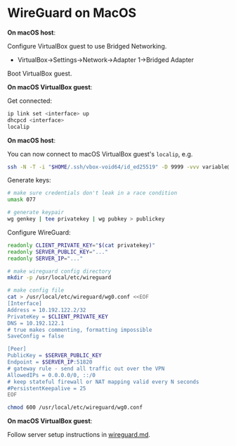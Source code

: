 # WireGuard on MacOS

**On macOS host**:

Configure VirtualBox guest to use Bridged Networking.

- VirtualBox->Settings->Network->Adapter 1->Bridged Adapter

Boot VirtualBox guest.

**On macOS VirtualBox guest**:

Get connected:

```sh
ip link set <interface> up
dhcpcd <interface>
localip
```

**On macOS host**:

You can now connect to macOS VirtualBox guest's `localip`, e.g.

```sh
ssh -N -T -i "$HOME/.ssh/vbox-void64/id_ed25519" -D 9999 -vvv variable@192.168.3.121
```

Generate keys:

```sh
# make sure credentials don't leak in a race condition
umask 077

# generate keypair
wg genkey | tee privatekey | wg pubkey > publickey
```

Configure WireGuard:

```sh
readonly CLIENT_PRIVATE_KEY="$(cat privatekey)"
readonly SERVER_PUBLIC_KEY="..."
readonly SERVER_IP="..."

# make wireguard config directory
mkdir -p /usr/local/etc/wireguard

# make config file
cat > /usr/local/etc/wireguard/wg0.conf <<EOF
[Interface]
Address = 10.192.122.2/32
PrivateKey = $CLIENT_PRIVATE_KEY
DNS = 10.192.122.1
# true makes commenting, formatting impossible
SaveConfig = false

[Peer]
PublicKey = $SERVER_PUBLIC_KEY
Endpoint = $SERVER_IP:51820
# gateway rule - send all traffic out over the VPN
AllowedIPs = 0.0.0.0/0, ::/0
# keep stateful firewall or NAT mapping valid every N seconds
#PersistentKeepalive = 25
EOF

chmod 600 /usr/local/etc/wireguard/wg0.conf
```

**On macOS VirtualBox guest**:

Follow server setup instructions in [wireguard.md][wireguard.md].

[wireguard.md]: wireguard.md
